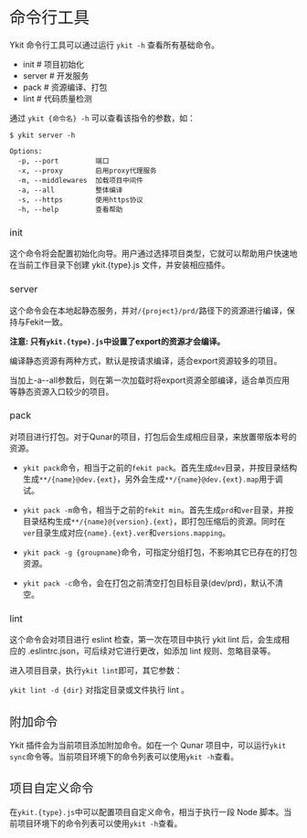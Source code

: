 <h1 style="font-weight: normal"> 命令行工具 </h1>

Ykit 命令行工具可以通过运行 `ykit -h` 查看所有基础命令。

- init            # 项目初始化
- server          # 开发服务
- pack            # 资源编译、打包
- lint            # 代码质量检测

通过 `ykit {命令名} -h` 可以查看该指令的参数，如：

```
$ ykit server -h

Options:
  -p, --port         端口
  -x, --proxy        启用proxy代理服务
  -m, --middlewares  加载项目中间件
  -a, --all          整体编译
  -s, --https        使用https协议
  -h, --help         查看帮助
```

<h3 style="font-weight: normal"> init </h3>

这个命令将会配置初始化向导。用户通过选择项目类型，它就可以帮助用户快速地在当前工作目录下创建 ykit.{type}.js 文件，并安装相应插件。

<h3 style="font-weight: normal"> server </h3>

这个命令会在本地起静态服务，并对`/{project}/prd/`路径下的资源进行编译，保持与Fekit一致。

**注意: 只有`ykit.{type}.js`中设置了export的资源才会编译。**

编译静态资源有两种方式，默认是按请求编译，适合export资源较多的项目。

当加上-a--all参数后，则在第一次加载时将export资源全部编译，适合单页应用等静态资源入口较少的项目。

<h3 style="font-weight: normal"> pack </h3>

对项目进行打包。对于Qunar的项目，打包后会生成相应目录，来放置带版本号的资源。

- `ykit pack`命令，相当于之前的`fekit pack`。首先生成`dev`目录，并按目录结构生成`**/{name}@dev.{ext}`，另外会生成`**/{name}@dev.{ext}.map`用于调试。

- `ykit pack -m`命令，相当于之前的`fekit min`。首先生成`prd`和`ver`目录，并按目录结构生成`**/{name}@{version}.{ext}`，即打包压缩后的资源。同时在`ver`目录生成对应`{name}.{ext}.ver`和`versions.mapping`。

- `ykit pack -g {groupname}`命令，可指定分组打包，不影响其它已存在的打包资源。

- `ykit pack -c`命令，会在打包之前清空打包目标目录(dev/prd)，默认不清空。

<h3 style="font-weight: normal"> lint </h3>

这个命令会对项目进行 eslint 检查，第一次在项目中执行 ykit lint 后，会生成相应的 .eslintrc.json，可后续对它进行更改，如添加 lint 规则、忽略目录等。

进入项目目录，执行`ykit lint`即可，其它参数：

`ykit lint -d {dir}` 对指定目录或文件执行 lint 。

<h2 style="font-weight: normal"> 附加命令 </h2>

Ykit 插件会为当前项目添加附加命令。如在一个 Qunar 项目中，可以运行`ykit sync`命令等。当前项目环境下的命令列表可以使用`ykit -h`查看。

<h2 style="font-weight: normal"> 项目自定义命令 </h2>

在`ykit.{type}.js`中可以配置项目自定义命令，相当于执行一段 Node 脚本。当前项目环境下的命令列表可以使用`ykit -h`查看。
